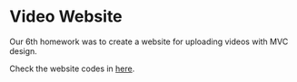 # Video Website

Our 6th homework was to create a website for uploading videos 
with MVC design. 

Check the website codes in [here](https://github.com/amirhnajafiz/Up-Stream-Website).